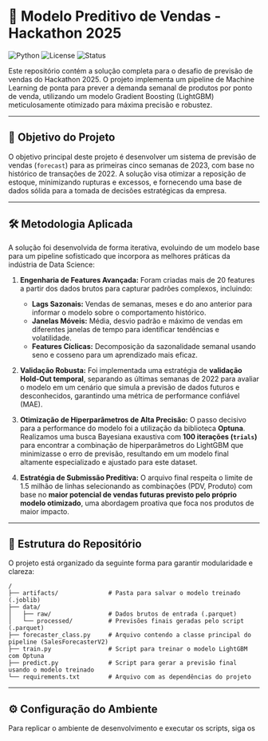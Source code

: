 # 🚀 Modelo Preditivo de Vendas - Hackathon 2025

![Python](https://img.shields.io/badge/Python-3.12-blue.svg)
![License](https://img.shields.io/badge/License-MIT-yellow.svg)
![Status](https://img.shields.io/badge/Status-Completo-success)

Este repositório contém a solução completa para o desafio de previsão de vendas do Hackathon 2025. O projeto implementa um pipeline de Machine Learning de ponta para prever a demanda semanal de produtos por ponto de venda, utilizando um modelo Gradient Boosting (LightGBM) meticulosamente otimizado para máxima precisão e robustez.

---

## 🎯 Objetivo do Projeto

O objetivo principal deste projeto é desenvolver um sistema de previsão de vendas (`forecast`) para as primeiras cinco semanas de 2023, com base no histórico de transações de 2022. A solução visa otimizar a reposição de estoque, minimizando rupturas e excessos, e fornecendo uma base de dados sólida para a tomada de decisões estratégicas da empresa.

---

## 🛠️ Metodologia Aplicada

A solução foi desenvolvida de forma iterativa, evoluindo de um modelo base para um pipeline sofisticado que incorpora as melhores práticas da indústria de Data Science:

1.  **Engenharia de Features Avançada:** Foram criadas mais de 20 features a partir dos dados brutos para capturar padrões complexos, incluindo:
    * **Lags Sazonais:** Vendas de semanas, meses e do ano anterior para informar o modelo sobre o comportamento histórico.
    * **Janelas Móveis:** Média, desvio padrão e máximo de vendas em diferentes janelas de tempo para identificar tendências e volatilidade.
    * **Features Cíclicas:** Decomposição da sazonalidade semanal usando seno e cosseno para um aprendizado mais eficaz.

2.  **Validação Robusta:** Foi implementada uma estratégia de **validação Hold-Out temporal**, separando as últimas semanas de 2022 para avaliar o modelo em um cenário que simula a previsão de dados futuros e desconhecidos, garantindo uma métrica de performance confiável (MAE).

3.  **Otimização de Hiperparâmetros de Alta Precisão:** O passo decisivo para a performance do modelo foi a utilização da biblioteca **Optuna**. Realizamos uma busca Bayesiana exaustiva com **100 iterações (`trials`)** para encontrar a combinação de hiperparâmetros do LightGBM que minimizasse o erro de previsão, resultando em um modelo final altamente especializado e ajustado para este dataset.

4.  **Estratégia de Submissão Preditiva:** O arquivo final respeita o limite de 1.5 milhão de linhas selecionando as combinações (PDV, Produto) com base no **maior potencial de vendas futuras previsto pelo próprio modelo otimizado**, uma abordagem proativa que foca nos produtos de maior impacto.

---

## 📂 Estrutura do Repositório

O projeto está organizado da seguinte forma para garantir modularidade e clareza:

```
/
├── artifacts/              # Pasta para salvar o modelo treinado (.joblib)
├── data/
│   ├── raw/                # Dados brutos de entrada (.parquet)
│   └── processed/          # Previsões finais geradas pelo script (.parquet)
├── forecaster_class.py     # Arquivo contendo a classe principal do pipeline (SalesForecasterV2)
├── train.py                # Script para treinar o modelo LightGBM com Optuna
├── predict.py              # Script para gerar a previsão final usando o modelo treinado
└── requirements.txt        # Arquivo com as dependências do projeto
```

---

## ⚙️ Configuração do Ambiente

Para replicar o ambiente de desenvolvimento e executar os scripts, siga os
